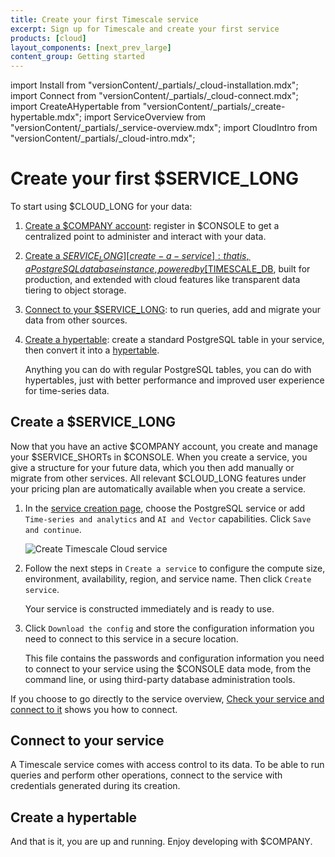 ```yaml
---
title: Create your first Timescale service
excerpt: Sign up for Timescale and create your first service
products: [cloud]
layout_components: [next_prev_large]
content_group: Getting started
---
```


import Install from "versionContent/_partials/_cloud-installation.mdx";
import Connect from "versionContent/_partials/_cloud-connect.mdx";
import CreateAHypertable from "versionContent/_partials/_create-hypertable.mdx";
import ServiceOverview from "versionContent/_partials/_service-overview.mdx";
import CloudIntro from "versionContent/_partials/_cloud-intro.mdx";

# Create your first $SERVICE_LONG

<CloudIntro />

<ServiceOverview />

To start using $CLOUD_LONG for your data:

1. [Create a $COMPANY account][create-an-account]: register in $CONSOLE to get a centralized point to administer and interact with your data.
1. [Create a $SERVICE_LONG][create-a-service]: that is, a PostgreSQL database instance, powered by [$TIMESCALE_DB][timescaledb], built for production, and extended with cloud features like transparent data tiering to object storage.
1. [Connect to your $SERVICE_LONG][connect-to-your-service]: to run queries, add and migrate your data from other sources.
1. [Create a hypertable][create-a-hypertable]: create a standard PostgreSQL table in your service, then convert it into a [hypertable][hypertables].

   Anything you can do with regular PostgreSQL tables, you can do with hypertables, just with better performance and improved user experience for time-series data.

<Install />

## Create a $SERVICE_LONG

Now that you have an active $COMPANY account, you create and manage your $SERVICE_SHORTs in $CONSOLE. When you create a service, you give a structure for your future data, which you then add manually or migrate from other services. All relevant $CLOUD_LONG features under your pricing plan are automatically available when you create a service. 

<Procedure>

1. In the [service creation page][create-service], choose the PostgreSQL service or add `Time-series and analytics` and `AI and Vector` capabilities. Click `Save and continue`.

   ![Create Timescale Cloud service](https://assets.timescale.com/docs/images/create-timescale-service.png)

1. Follow the next steps in `Create a service` to configure the compute size, environment, availability, region, and service name. Then click `Create service`.

   Your service is constructed immediately and is ready to use.

1. Click `Download the config` and store the configuration information you need to connect to this service in a secure location.

   This file contains the passwords and configuration information you need to connect to your service using the
   $CONSOLE data mode, from the command line, or using third-party database administration tools.

If you choose to go directly to the service overview, [Check your service and connect to it][connect-to-your-service] 
shows you how to connect.

</Procedure> 

## Connect to your service

A Timescale service comes with access control to its data. To be able to run queries and perform other operations, connect to the service with credentials generated during its creation.

<Connect />

## Create a hypertable

<CreateAHypertable />

And that is it, you are up and running. Enjoy developing with $COMPANY.

[tsc-portal]: https://console.cloud.timescale.com/
[services-how-to]: /use-timescale/:currentVersion:/services/
[install-psql]: /use-timescale/:currentVersion:/integrations/query-admin/psql/
[create-an-account]: /getting-started/:currentVersion:/services/#create-a-timescale-cloud-account
[create-a-service]: /getting-started/:currentVersion:/services/#create-a-timescale-cloud-service
[connect-to-your-service]: /getting-started/:currentVersion:/services/#connect-to-your-service
[create-a-hypertable]: /getting-started/:currentVersion:/services/#create-a-hypertable
[create-service]: https://console.cloud.timescale.com/dashboard/create_services
[what-is-time-series]: https://www.timescale.com/blog/what-is-a-time-series-database/#what-is-a-time-series-database
[what-is-dynamic-postgres]: https://www.timescale.com/dynamic-postgresql
[hypertables]: /use-timescale/:currentVersion:/hypertables/about-hypertables/#hypertable-partitioning
[timescaledb]: https://docs.timescale.com/#TimescaleDB


